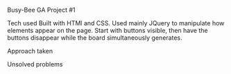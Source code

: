 Busy-Bee
GA Project #1

Tech used
Built with HTMl and CSS. Used mainly JQuery to manipulate how elements appear on the page. Start with buttons visible, then have the buttons disappear while the board simultaneously generates. 

Approach taken


Unsolved problems
